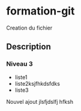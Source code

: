 # formation-git

Creation du fichier

## Description

### Niveau 3

- liste1
- liste2ksjfhkdsfdks
- liste3


Nouvel ajout
jlsfjdslfj
hfksh

